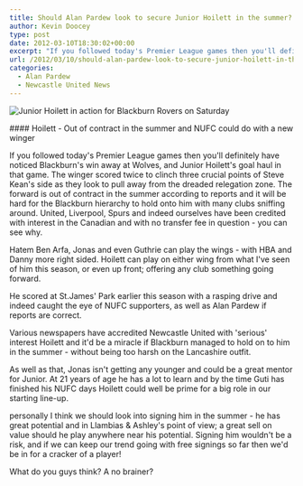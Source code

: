 ```yaml
---
title: Should Alan Pardew look to secure Junior Hoilett in the summer?
author: Kevin Doocey
type: post
date: 2012-03-10T18:30:02+00:00
excerpt: "If you followed today's Premier League games then you'll definitely have noticed Blackburn's win away at Wolves, and Junior Hoilett's goal haul in that game. The winger scored.."
url: /2012/03/10/should-alan-pardew-look-to-secure-junior-hoilett-in-the-summer/
categories:
  - Alan Pardew
  - Newcastle United News
---
```


![Junior Hoilett in action for Blackburn Rovers on Saturday](https://www.tynetime.com/wp-content/uploads/2012/03/Junior-Hoilett-Blackburn-Rovers.jpg "Junior Hoilett")

#### Hoilett - Out of contract in the summer and NUFC could do with a new winger

If you followed today's Premier League games then you'll definitely have noticed Blackburn's win away at Wolves, and Junior Hoilett's goal haul in that game. The winger scored twice to clinch three crucial points of Steve Kean's side as they look to pull away from the dreaded relegation zone. The forward is out of contract in the summer according to reports and it will be hard for the Blackburn  hierarchy to hold onto him with many clubs sniffing around. United, Liverpool, Spurs and indeed ourselves have been credited with interest in the Canadian and with no transfer fee in question - you can see why.

Hatem Ben Arfa, Jonas and even Guthrie can play the wings - with HBA and Danny more right sided. Hoilett can play on either wing from what I've seen of him this season, or even up front; offering any club something going forward.

He scored at St.James' Park earlier this season with a rasping drive and indeed caught the eye of NUFC supporters, as well as Alan Pardew if reports are correct.

Various newspapers have accredited Newcastle United with 'serious' interest Hoilett and it'd be a miracle if Blackburn managed to hold on to him in the summer - without being too harsh on the Lancashire outfit.

As well as that, Jonas isn't getting any younger and could be a great mentor for Junior. At 21 years of age he has a lot to learn and by the time Guti has finished his NUFC days Hoilett could well be prime for a big role in our starting line-up.

personally I think we should look into signing him in the summer - he has great potential and in Llambias & Ashley's point of view; a great sell on value should he play anywhere near his potential. Signing him wouldn't be a risk, and if we can keep our trend going with free signings so far then we'd be in for a cracker of a player!

What do you guys think? A no brainer?
